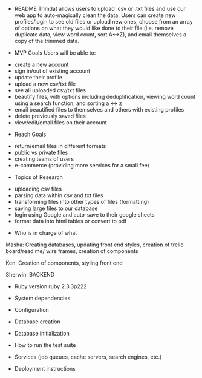 * README
Trimdat allows users to upload .csv or .txt files and use our web app to auto-magically clean the data. Users can create new profiles/login to see old files or upload new ones, choose from an array of options on what they would like done to their file (i.e. remove duplicate data, view word count, sort A<->Z), and email themselves a copy of the trimmed data.  

* MVP Goals
Users will be able to:
- create a new account
- sign in/out of existing account
- update their profile
- upload a new csv/txt file
- see all uploaded csv/txt files
- beautify files, with options including deduplification, viewing word count using a search function, and sorting a <-> z
- email beautified files to themselves and others with existing profiles
- delete previously saved files
- view/edit/email files on their account

* Reach Goals
- return/email files in different formats
- public vs private files
- creating teams of users
- e-commerce (providing more services for a small fee)

* Topics of Research
- uploading csv files
- parsing data within csv and txt files
- transforming files into other types of files (formatting)
- saving large files to our database
- login using Google and auto-save to their google sheets
- format data into html tables or convert to pdf 


* Who is in charge of what

Masha:
Creating databases, updating front end styles, creation of trello board/read me/ wire frames, creation of components

Ken:
Creation of components, styling front end

Sherwin:
BACKEND

* Ruby version
  ruby 2.3.3p222

* System dependencies

* Configuration

* Database creation

* Database initialization

* How to run the test suite

* Services (job queues, cache servers, search engines, etc.)

* Deployment instructions
